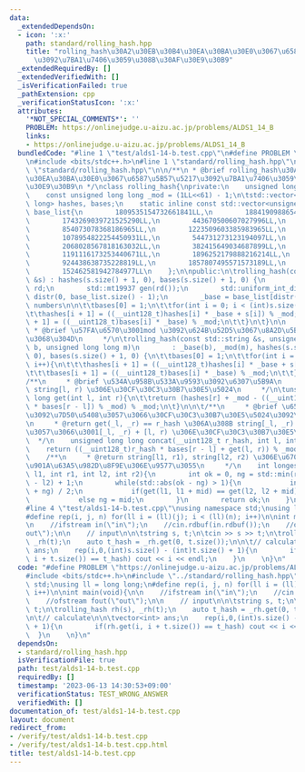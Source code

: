 ```yaml
---
data:
  _extendedDependsOn:
  - icon: ':x:'
    path: standard/rolling_hash.hpp
    title: "rolling_hash\u30A2\u30EB\u30B4\u30EA\u30BA\u30E0\u3067\u6587\u5B57\u5217\
      \u3092\u7BA1\u7406\u3059\u308B\u30AF\u30E9\u30B9"
  _extendedRequiredBy: []
  _extendedVerifiedWith: []
  _isVerificationFailed: true
  _pathExtension: cpp
  _verificationStatusIcon: ':x:'
  attributes:
    '*NOT_SPECIAL_COMMENTS*': ''
    PROBLEM: https://onlinejudge.u-aizu.ac.jp/problems/ALDS1_14_B
    links:
    - https://onlinejudge.u-aizu.ac.jp/problems/ALDS1_14_B
  bundledCode: "#line 1 \"test/alds1-14-b.test.cpp\"\n#define PROBLEM \"https://onlinejudge.u-aizu.ac.jp/problems/ALDS1_14_B\"\
    \n#include <bits/stdc++.h>\n#line 1 \"standard/rolling_hash.hpp\"\n\n\n#line 6\
    \ \"standard/rolling_hash.hpp\"\n\n/**\n * @brief rolling_hash\u30A2\u30EB\u30B4\
    \u30EA\u30BA\u30E0\u3067\u6587\u5B57\u5217\u3092\u7BA1\u7406\u3059\u308B\u30AF\
    \u30E9\u30B9\n */\nclass rolling_hash{\nprivate:\n    unsigned long long _base;\n\
    \    const unsigned long long _mod = (1LL<<61) - 1;\n\tstd::vector<unsigned long\
    \ long> hashes, bases;\n    static inline const std::vector<unsigned long long>\
    \ base_list{\n        1809535154732661841LL,\n        1884190988654199289LL,\n\
    \        1743269039721525290LL,\n        443670500607027996LL,\n        1847920912542467715LL,\n\
    \        854073078368186965LL,\n        1223509603385983965LL,\n        1417510665238831134LL,\n\
    \        1078954822254450931LL,\n        544731273123194097LL,\n        628194563995444860LL,\n\
    \        2068028567818163032LL,\n        382415649034687899LL,\n        1278119205153488676LL,\n\
    \        1191116173253440671LL,\n        1896252179888216214LL,\n        1559071116560504239LL,\n\
    \        924438638735228819LL,\n        1857807495571573189LL,\n        307827764609342932LL,\n\
    \        152462581942784977LL\n    };\n\npublic:\n\trolling_hash(const std::string\
    \ &s) : hashes(s.size() + 1, 0), bases(s.size() + 1, 0) {\n        std::random_device\
    \ rd;\n        std::mt19937 gen(rd());\n        std::uniform_int_distribution<>\
    \ distr(0, base_list.size() - 1);\n        _base = base_list[distr(gen)]; // generate\
    \ numbers\n\n\t\tbases[0] = 1;\n\t\tfor(int i = 0; i < (int)s.size(); i++){\n\t\
    \t\thashes[i + 1] = ((__uint128_t)hashes[i] * _base + s[i]) % _mod;\n\t\t\tbases[i\
    \ + 1] = ((__uint128_t)bases[i] * _base) % _mod;\n\t\t}\n\t}\n\n    /**\n    \
    \ * @brief \u57FA\u6570\u3001mod \u3092\u624B\u52D5\u3067\u8A2D\u5B9A\u3059\u308B\
    \u3068\u304D\n     */\n\trolling_hash(const std::string &s, unsigned long long\
    \ b, unsigned long long m)\n        : _base(b), _mod(m), hashes(s.size() + 1,\
    \ 0), bases(s.size() + 1, 0) {\n\t\tbases[0] = 1;\n\t\tfor(int i = 0; i < (int)s.size();\
    \ i++){\n\t\t\thashes[i + 1] = ((__uint128_t)hashes[i] * _base + s[i]) % _mod;\n\
    \t\t\tbases[i + 1] = ((__uint128_t)bases[i] * _base) % _mod;\n\t\t}\n\t}\n\n\t\
    /**\n     * @brief \u534A\u958B\u533A\u9593\u3092\u6307\u5B9A\n     * @return\
    \ string[l, r) \u306E\u30CF\u30C3\u30B7\u30E5\u5024\n     */\n\tunsigned long\
    \ long get(int l, int r){\n\t\treturn (hashes[r] + _mod - ((__uint128_t)hashes[l]\
    \ * bases[r - l]) % _mod) % _mod;\n\t}\n\n\t/**\n     * @brief \u6587\u5B57\u5217\
    \u3092\u7D50\u5408\u3057\u3066\u30CF\u30C3\u30B7\u30E5\u5024\u3092\u8A08\u7B97\
    \n     * @return get(_l, _r) == r_hash \u306A\u308B string[_l, _r) \u306B\u5BFE\
    \u3057\u3066\u3001[_l, _r) + [l, r) \u306E\u30CF\u30C3\u30B7\u30E5\u5024\n   \
    \  */\n    unsigned long long concat(__uint128_t r_hash, int l, int r){\n    \
    \    return ((__uint128_t)r_hash * bases[r - l] + get(l, r)) % _mod;\n\t}\n\n\
    \    /**\n     * @return string[l1, r1), string[l2, r2) \u306E\u6700\u9577\u5171\
    \u901A\u63A5\u982D\u8F9E\u306E\u9577\u3055\n     */\n    int longest_common_prefix(int\
    \ l1, int r1, int l2, int r2){\n        int ok = 0, ng = std::min(r1 - l1, r2\
    \ - l2) + 1;\n        while(std::abs(ok - ng) > 1){\n            int mid = (ok\
    \ + ng) / 2;\n            if(get(l1, l1 + mid) == get(l2, l2 + mid)) ok = mid;\n\
    \            else ng = mid;\n        }\n        return ok;\n    }\n\n};\n\n\n\
    #line 4 \"test/alds1-14-b.test.cpp\"\nusing namespace std;\nusing ll = long long;\n\
    #define rep(i, j, n) for(ll i = (ll)(j); i < (ll)(n); i++)\n\nint main(void){\n\
    \n    //ifstream in(\"in\");\n    //cin.rdbuf(in.rdbuf());\n    //ofstream fout(\"\
    out\");\n\n    // input\n\n\tstring s, t;\n\tcin >> s >> t;\n\trolling_hash rh(s),\
    \ _rh(t);\n    auto t_hash = _rh.get(0, t.size());\n\n\t// calculate\n\n\tvector<int>\
    \ ans;\n    rep(i,0,(int)s.size() - (int)t.size() + 1){\n        if(rh.get(i,\
    \ i + t.size()) == t_hash) cout << i << endl;\n    }\n    \n}\n"
  code: "#define PROBLEM \"https://onlinejudge.u-aizu.ac.jp/problems/ALDS1_14_B\"\n\
    #include <bits/stdc++.h>\n#include \"../standard/rolling_hash.hpp\"\nusing namespace\
    \ std;\nusing ll = long long;\n#define rep(i, j, n) for(ll i = (ll)(j); i < (ll)(n);\
    \ i++)\n\nint main(void){\n\n    //ifstream in(\"in\");\n    //cin.rdbuf(in.rdbuf());\n\
    \    //ofstream fout(\"out\");\n\n    // input\n\n\tstring s, t;\n\tcin >> s >>\
    \ t;\n\trolling_hash rh(s), _rh(t);\n    auto t_hash = _rh.get(0, t.size());\n\
    \n\t// calculate\n\n\tvector<int> ans;\n    rep(i,0,(int)s.size() - (int)t.size()\
    \ + 1){\n        if(rh.get(i, i + t.size()) == t_hash) cout << i << endl;\n  \
    \  }\n    \n}\n"
  dependsOn:
  - standard/rolling_hash.hpp
  isVerificationFile: true
  path: test/alds1-14-b.test.cpp
  requiredBy: []
  timestamp: '2023-06-13 14:30:53+09:00'
  verificationStatus: TEST_WRONG_ANSWER
  verifiedWith: []
documentation_of: test/alds1-14-b.test.cpp
layout: document
redirect_from:
- /verify/test/alds1-14-b.test.cpp
- /verify/test/alds1-14-b.test.cpp.html
title: test/alds1-14-b.test.cpp
---
```

